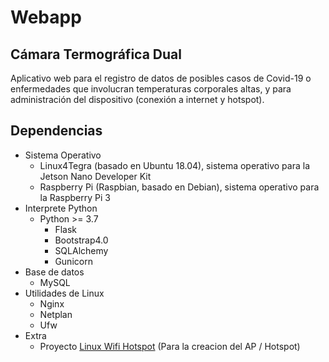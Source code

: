 # Webapp

## Cámara Termográfica Dual

Aplicativo web para el registro de datos de posibles casos de Covid-19 o enfermedades que involucran temperaturas corporales altas, y para administración del dispositivo (conexión a internet y hotspot).

## Dependencias

- Sistema Operativo
  - Linux4Tegra (basado en Ubuntu 18.04), sistema operativo para la Jetson Nano Developer Kit
  - Raspberry Pi (Raspbian, basado en Debian), sistema operativo para la Raspberry Pi 3
- Interprete Python
  - Python >= 3.7
    - Flask
	- Bootstrap4.0
	- SQLAlchemy
	- Gunicorn
- Base de datos
  - MySQL
- Utilidades de Linux
  - Nginx
  - Netplan
  - Ufw
- Extra
  - Proyecto [Linux Wifi Hotspot](https://github.com/lakinduakash/linux-wifi-hotspot) (Para la creacion del AP / Hotspot)